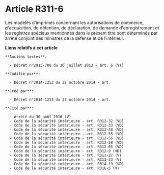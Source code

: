 # Article R311-6

Les modèles d'imprimés concernant les autorisations de commerce, d'acquisition, de détention, de déclaration, de demande
d'enregistrement et les registres spéciaux mentionnés dans le présent titre sont déterminés par arrêté conjoint des ministres
de la défense et de l'intérieur.

**Liens relatifs à cet article**

	**Anciens textes**:

	  - Décret n°2013-700 du 30 juillet 2013 - art. 6 (VT)

	**Codifié par**:

	  - Décret n°2014-1253 du 27 octobre 2014 - art.

	**Créé par**:

	  - Décret n°2014-1253 du 27 octobre 2014 - art.

	**Cité par**:

	  - Arrêté du 30 août 2016 (V)
	  - Code de la sécurité intérieure - art. R312-32 (VD)
	  - Code de la sécurité intérieure - art. R312-33 (VD)
	  - Code de la sécurité intérieure - art. R312-48 (VD)
	  - Code de la sécurité intérieure - art. R312-55 (VD)
	  - Code de la sécurité intérieure - art. R312-56 (VD)
	  - Code de la sécurité intérieure - art. R312-58 (VD)
	  - Code de la sécurité intérieure - art. R312-65 (VD)
	  - Code de la sécurité intérieure - art. R312-9 (VD)
	  - Code de la sécurité intérieure - art. R313-27 (V)
	  - Code de la sécurité intérieure - art. R313-33 (V)
	  - Code de la sécurité intérieure - art. R314-19 (VD)
	  - Code de la sécurité intérieure - art. R316-5 (V)
